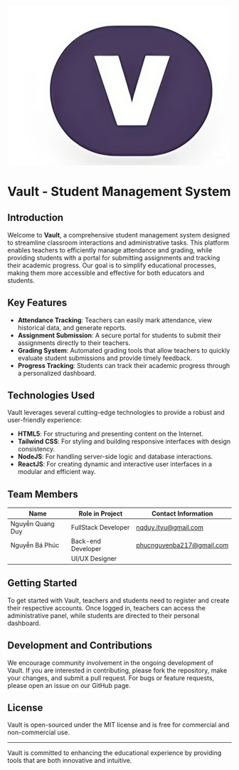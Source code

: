 <p align="center">
  <img src="src/assets/logo.png" alt="Vault Logo" width="500"/>
</p>

# Vault - Student Management System

## Introduction
Welcome to **Vault**, a comprehensive student management system designed to streamline classroom interactions and administrative tasks. This platform enables teachers to efficiently manage attendance and grading, while providing students with a portal for submitting assignments and tracking their academic progress. Our goal is to simplify educational processes, making them more accessible and effective for both educators and students.

## Key Features
- **Attendance Tracking**: Teachers can easily mark attendance, view historical data, and generate reports.
- **Assignment Submission**: A secure portal for students to submit their assignments directly to their teachers.
- **Grading System**: Automated grading tools that allow teachers to quickly evaluate student submissions and provide timely feedback.
- **Progress Tracking**: Students can track their academic progress through a personalized dashboard.

## Technologies Used
Vault leverages several cutting-edge technologies to provide a robust and user-friendly experience:
- **HTML5**: For structuring and presenting content on the Internet.
- **Tailwind CSS**: For styling and building responsive interfaces with design consistency.
- **NodeJS**: For handling server-side logic and database interactions.
- **ReactJS**: For creating dynamic and interactive user interfaces in a modular and efficient way.

## Team Members
| Name            | Role in Project       | Contact Information          |
|-----------------|-----------------------|------------------------------|
| Nguyễn Quang Duy| FullStack Developer   | nqduy.ityu@gmail.com         |
| Nguyễn Bá Phúc  | Back-end Developer    | phucnguyenba217@gmail.com    |
|                 | UI/UX Designer        |                              |


## Getting Started
To get started with Vault, teachers and students need to register and create their respective accounts. Once logged in, teachers can access the administrative panel, while students are directed to their personal dashboard.

## Development and Contributions
We encourage community involvement in the ongoing development of Vault. If you are interested in contributing, please fork the repository, make your changes, and submit a pull request. For bugs or feature requests, please open an issue on our GitHub page.

## License
Vault is open-sourced under the MIT license and is free for commercial and non-commercial use.

---
Vault is committed to enhancing the educational experience by providing tools that are both innovative and intuitive.